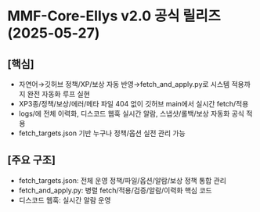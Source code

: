 # MMF-Core-Ellys v2.0 공식 릴리즈 (2025-05-27)

## [핵심]
- 자연어→깃허브 정책/XP/보상 자동 반영→fetch_and_apply.py로 시스템 적용까지 완전 자동화 루프 실현
- XP3종/정책/보상/에러/메타 파일 404 없이 깃허브 main에서 실시간 fetch/적용
- logs/에 전체 이력화, 디스코드 웹훅 실시간 알람, 스냅샷/롤백/보상 자동화 공식 적용
- fetch_targets.json 기반 누구나 정책/옵션 실전 관리 가능

## [주요 구조]
- fetch_targets.json: 전체 운영 정책/파일/옵션/알람/보상 정책 통합 관리
- fetch_and_apply.py: 병렬 fetch/적용/검증/알람/이력화 핵심 코드
- 디스코드 웹훅: 실시간 알람 운영
